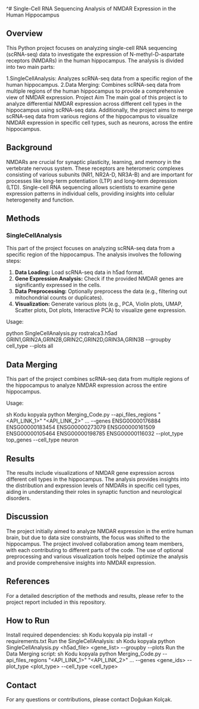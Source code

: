 ^# Single-Cell RNA Sequencing Analysis of NMDAR Expression in the Human Hippocampus
## Overview
This Python project focuses on analyzing single-cell RNA sequencing (scRNA-seq) data to investigate the expression of N-methyl-D-aspartate receptors (NMDARs) in the human hippocampus. The analysis is divided into two main parts:

1.SingleCellAnalysis: Analyzes scRNA-seq data from a specific region of the human hippocampus.
2.Data Merging: Combines scRNA-seq data from multiple regions of the human hippocampus to provide a comprehensive view of NMDAR expression.
Project Aim
The main goal of this project is to analyze differential NMDAR expression across different cell types in the hippocampus using scRNA-seq data. Additionally, the project aims to merge scRNA-seq data from various regions of the hippocampus to visualize NMDAR expression in specific cell types, such as neurons, across the entire hippocampus.

## Background
NMDARs are crucial for synaptic plasticity, learning, and memory in the vertebrate nervous system. These receptors are heteromeric complexes consisting of various subunits (NR1, NR2A-D, NR3A-B) and are important for processes like long-term potentiation (LTP) and long-term depression (LTD). Single-cell RNA sequencing allows scientists to examine gene expression patterns in individual cells, providing insights into cellular heterogeneity and function.

## Methods
### SingleCellAnalysis
This part of the project focuses on analyzing scRNA-seq data from a specific region of the hippocampus. The analysis involves the following steps:

1. **Data Loading:** Load scRNA-seq data in h5ad format.
2. **Gene Expression Analysis:** Check if the provided NMDAR genes are significantly expressed in the cells.
3. **Data Preprocessing:** Optionally preprocess the data (e.g., filtering out mitochondrial counts or duplicates).
4. **Visualization:** Generate various plots (e.g., PCA, Violin plots, UMAP, Scatter plots, Dot plots, Interactive PCA) to visualize gene expression.

Usage:

python SingleCellAnalysis.py rostralca3.h5ad GRIN1,GRIN2A,GRIN2B,GRIN2C,GRIN2D,GRIN3A,GRIN3B --groupby cell_type --plots all

## Data Merging
This part of the project combines scRNA-seq data from multiple regions of the hippocampus to analyze NMDAR expression across the entire hippocampus.

Usage:

sh
Kodu kopyala
python Merging_Code.py --api_files_regions "<API_LINK_1>" "<API_LINK_2>" ... --genes ENSG00000176884 ENSG00000183454 ENSG00000273079 ENSG00000161509 ENSG00000105464 ENSG00000198785 ENSG00000116032 --plot_type top_genes --cell_type neuron

## Results
The results include visualizations of NMDAR gene expression across different cell types in the hippocampus. The analysis provides insights into the distribution and expression levels of NMDARs in specific cell types, aiding in understanding their roles in synaptic function and neurological disorders.

## Discussion
The project initially aimed to analyze NMDAR expression in the entire human brain, but due to data size constraints, the focus was shifted to the hippocampus. The project involved collaboration among team members, with each contributing to different parts of the code. The use of optional preprocessing and various visualization tools helped optimize the analysis and provide comprehensive insights into NMDAR expression.

## References
For a detailed description of the methods and results, please refer to the project report included in this repository.

## How to Run
Install required dependencies:
sh
Kodu kopyala
pip install -r requirements.txt
Run the SingleCellAnalysis:
sh
Kodu kopyala
python SingleCellAnalysis.py <h5ad_file> <gene_list> --groupby <groupby> --plots <plots>
Run the Data Merging script:
sh
Kodu kopyala
python Merging_Code.py --api_files_regions "<API_LINK_1>" "<API_LINK_2>" ... --genes <gene_ids> --plot_type <plot_type> --cell_type <cell_type>

## Contact
For any questions or contributions, please contact Doğukan Kolçak.
